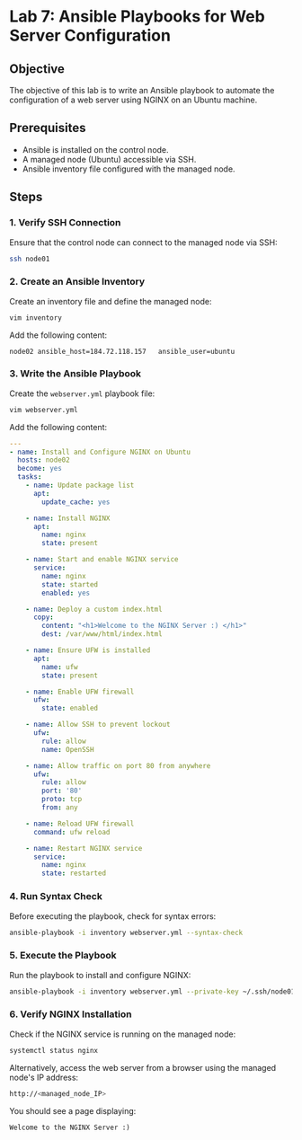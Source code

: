 # Lab 7: Ansible Playbooks for Web Server Configuration

## Objective

The objective of this lab is to write an Ansible playbook to automate the configuration of a web server using NGINX on an Ubuntu machine.

## Prerequisites

- Ansible is installed on the control node.
- A managed node (Ubuntu) accessible via SSH.
- Ansible inventory file configured with the managed node.

## Steps

### 1. Verify SSH Connection

Ensure that the control node can connect to the managed node via SSH:

```bash
ssh node01
```

### 2. Create an Ansible Inventory

Create an inventory file and define the managed node:

```bash
vim inventory
```

Add the following content:

```
node02 ansible_host=184.72.118.157   ansible_user=ubuntu

```

### 3. Write the Ansible Playbook

Create the `webserver.yml` playbook file:

```bash
vim webserver.yml
```

Add the following content:

```yaml
---
- name: Install and Configure NGINX on Ubuntu
  hosts: node02
  become: yes
  tasks:
    - name: Update package list
      apt:
        update_cache: yes

    - name: Install NGINX
      apt:
        name: nginx
        state: present

    - name: Start and enable NGINX service
      service:
        name: nginx
        state: started
        enabled: yes

    - name: Deploy a custom index.html
      copy:
        content: "<h1>Welcome to the NGINX Server :) </h1>"
        dest: /var/www/html/index.html

    - name: Ensure UFW is installed
      apt:
        name: ufw
        state: present

    - name: Enable UFW firewall
      ufw:
        state: enabled

    - name: Allow SSH to prevent lockout
      ufw:
        rule: allow
        name: OpenSSH

    - name: Allow traffic on port 80 from anywhere
      ufw:
        rule: allow
        port: '80'
        proto: tcp
        from: any

    - name: Reload UFW firewall
      command: ufw reload

    - name: Restart NGINX service
      service:
        name: nginx
        state: restarted


```

### 4. Run Syntax Check

Before executing the playbook, check for syntax errors:

```bash
ansible-playbook -i inventory webserver.yml --syntax-check
```

### 5. Execute the Playbook

Run the playbook to install and configure NGINX:

```bash
ansible-playbook -i inventory webserver.yml --private-key ~/.ssh/node01key.pem 
```

### 6. Verify NGINX Installation

Check if the NGINX service is running on the managed node:

```bash
systemctl status nginx
```

Alternatively, access the web server from a browser using the managed node's IP address: 

```bash
http://<managed_node_IP>
```

You should see a page displaying:

```
Welcome to the NGINX Server :)
```
